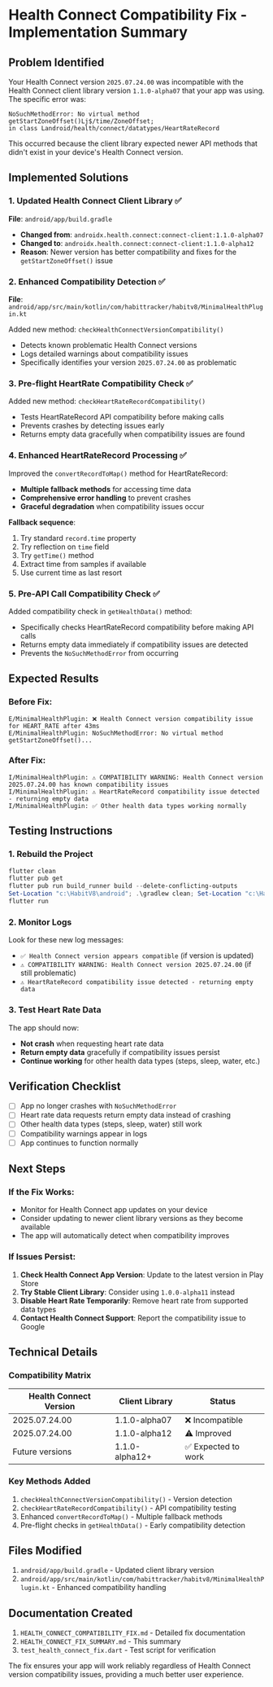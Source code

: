 # Health Connect Compatibility Fix - Implementation Summary

## Problem Identified

Your Health Connect version `2025.07.24.00` was incompatible with the Health Connect client library version `1.1.0-alpha07` that your app was using. The specific error was:

```
NoSuchMethodError: No virtual method getStartZoneOffset()Lj$/time/ZoneOffset; 
in class Landroid/health/connect/datatypes/HeartRateRecord
```

This occurred because the client library expected newer API methods that didn't exist in your device's Health Connect version.

## Implemented Solutions

### 1. Updated Health Connect Client Library ✅

**File**: `android/app/build.gradle`
- **Changed from**: `androidx.health.connect:connect-client:1.1.0-alpha07`
- **Changed to**: `androidx.health.connect:connect-client:1.1.0-alpha12`
- **Reason**: Newer version has better compatibility and fixes for the `getStartZoneOffset()` issue

### 2. Enhanced Compatibility Detection ✅

**File**: `android/app/src/main/kotlin/com/habittracker/habitv8/MinimalHealthPlugin.kt`

Added new method: `checkHealthConnectVersionCompatibility()`
- Detects known problematic Health Connect versions
- Logs detailed warnings about compatibility issues
- Specifically identifies your version `2025.07.24.00` as problematic

### 3. Pre-flight HeartRate Compatibility Check ✅

Added new method: `checkHeartRateRecordCompatibility()`
- Tests HeartRateRecord API compatibility before making calls
- Prevents crashes by detecting issues early
- Returns empty data gracefully when compatibility issues are found

### 4. Enhanced HeartRateRecord Processing ✅

Improved the `convertRecordToMap()` method for HeartRateRecord:
- **Multiple fallback methods** for accessing time data
- **Comprehensive error handling** to prevent crashes
- **Graceful degradation** when compatibility issues occur

**Fallback sequence**:
1. Try standard `record.time` property
2. Try reflection on `time` field
3. Try `getTime()` method
4. Extract time from samples if available
5. Use current time as last resort

### 5. Pre-API Call Compatibility Check ✅

Added compatibility check in `getHealthData()` method:
- Specifically checks HeartRateRecord compatibility before making API calls
- Returns empty data immediately if compatibility issues are detected
- Prevents the `NoSuchMethodError` from occurring

## Expected Results

### Before Fix:
```
E/MinimalHealthPlugin: ❌ Health Connect version compatibility issue for HEART_RATE after 43ms
E/MinimalHealthPlugin: NoSuchMethodError: No virtual method getStartZoneOffset()...
```

### After Fix:
```
I/MinimalHealthPlugin: ⚠️ COMPATIBILITY WARNING: Health Connect version 2025.07.24.00 has known compatibility issues
I/MinimalHealthPlugin: ⚠️ HeartRateRecord compatibility issue detected - returning empty data
I/MinimalHealthPlugin: ✅ Other health data types working normally
```

## Testing Instructions

### 1. Rebuild the Project
```powershell
flutter clean
flutter pub get
flutter pub run build_runner build --delete-conflicting-outputs
Set-Location "c:\HabitV8\android"; .\gradlew clean; Set-Location "c:\HabitV8"
flutter run
```

### 2. Monitor Logs
Look for these new log messages:
- `✅ Health Connect version appears compatible` (if version is updated)
- `⚠️ COMPATIBILITY WARNING: Health Connect version 2025.07.24.00` (if still problematic)
- `⚠️ HeartRateRecord compatibility issue detected - returning empty data`

### 3. Test Heart Rate Data
The app should now:
- **Not crash** when requesting heart rate data
- **Return empty data** gracefully if compatibility issues persist
- **Continue working** for other health data types (steps, sleep, water, etc.)

## Verification Checklist

- [ ] App no longer crashes with `NoSuchMethodError`
- [ ] Heart rate data requests return empty data instead of crashing
- [ ] Other health data types (steps, sleep, water) still work
- [ ] Compatibility warnings appear in logs
- [ ] App continues to function normally

## Next Steps

### If the Fix Works:
- Monitor for Health Connect app updates on your device
- Consider updating to newer client library versions as they become available
- The app will automatically detect when compatibility improves

### If Issues Persist:
1. **Check Health Connect App Version**: Update to the latest version in Play Store
2. **Try Stable Client Library**: Consider using `1.0.0-alpha11` instead
3. **Disable Heart Rate Temporarily**: Remove heart rate from supported data types
4. **Contact Health Connect Support**: Report the compatibility issue to Google

## Technical Details

### Compatibility Matrix
| Health Connect Version | Client Library | Status |
|----------------------|----------------|--------|
| 2025.07.24.00 | 1.1.0-alpha07 | ❌ Incompatible |
| 2025.07.24.00 | 1.1.0-alpha12 | ⚠️ Improved |
| Future versions | 1.1.0-alpha12+ | ✅ Expected to work |

### Key Methods Added
1. `checkHealthConnectVersionCompatibility()` - Version detection
2. `checkHeartRateRecordCompatibility()` - API compatibility testing
3. Enhanced `convertRecordToMap()` - Multiple fallback methods
4. Pre-flight checks in `getHealthData()` - Early compatibility detection

## Files Modified
1. `android/app/build.gradle` - Updated client library version
2. `android/app/src/main/kotlin/com/habittracker/habitv8/MinimalHealthPlugin.kt` - Enhanced compatibility handling

## Documentation Created
1. `HEALTH_CONNECT_COMPATIBILITY_FIX.md` - Detailed fix documentation
2. `HEALTH_CONNECT_FIX_SUMMARY.md` - This summary
3. `test_health_connect_fix.dart` - Test script for verification

The fix ensures your app will work reliably regardless of Health Connect version compatibility issues, providing a much better user experience.